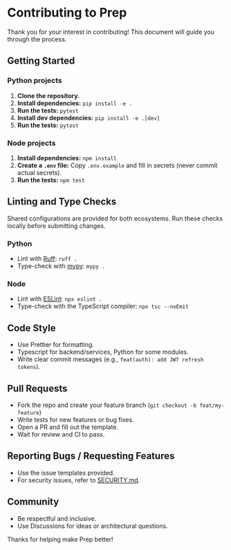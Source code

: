 # Contributing to Prep

Thank you for your interest in contributing! This document will guide you through the process.

## Getting Started

### Python projects

1. **Clone the repository.**
2. **Install dependencies:** `pip install -e .`
3. **Run the tests:** `pytest`
3. **Install dev dependencies:** `pip install -e .[dev]`
4. **Run the tests:** `pytest`

### Node projects

1. **Install dependencies:** `npm install`
2. **Create a `.env` file:** Copy `.env.example` and fill in secrets (never commit actual secrets).
3. **Run the tests:** `npm test`

## Linting and Type Checks

Shared configurations are provided for both ecosystems. Run these checks locally before submitting changes.

### Python

- Lint with [Ruff](https://github.com/astral-sh/ruff): `ruff .`
- Type-check with [mypy](http://mypy-lang.org/): `mypy .`

### Node

- Lint with [ESLint](https://eslint.org/): `npx eslint .`
- Type-check with the TypeScript compiler: `npx tsc --noEmit`

## Code Style

- Use Prettier for formatting.
- Typescript for backend/services, Python for some modules.
- Write clear commit messages (e.g., `feat(auth): add JWT refresh tokens`).

## Pull Requests

- Fork the repo and create your feature branch (`git checkout -b feat/my-feature`)
- Write tests for new features or bug fixes.
- Open a PR and fill out the template.
- Wait for review and CI to pass.

## Reporting Bugs / Requesting Features

- Use the issue templates provided.
- For security issues, refer to [SECURITY.md](SECURITY.md).

## Community

- Be respectful and inclusive.
- Use Discussions for ideas or architectural questions.

Thanks for helping make Prep better!
